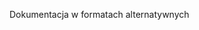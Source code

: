 <Token xmlns:xlink="http://www.w3.org/1999/xlink">Dokumentacja w formatach alternatywnych</Token>

<!--HONumber=Jun16_HO4-->


